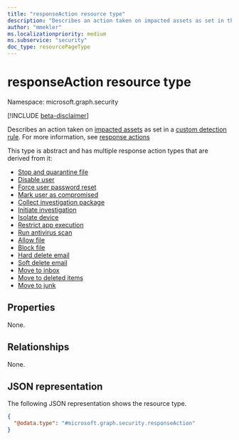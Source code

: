 ```yaml
---
title: "responseAction resource type"
description: "Describes an action taken on impacted assets as set in the custom detection rule."
author: "mmekler"
ms.localizationpriority: medium
ms.subservice: "security"
doc_type: resourcePageType
---
```


# responseAction resource type

Namespace: microsoft.graph.security

[!INCLUDE [beta-disclaimer](../../includes/beta-disclaimer.md)]

Describes an action taken on [impacted assets](../resources/security-impactedasset.md) as set in a [custom detection rule](../resources/security-detectionrule.md). For more information, see [response actions](/microsoft-365/security/defender/custom-detection-rules#4-specify-actions)

This type is abstract and has multiple response action types that are derived from it:

* [Stop and quarantine file](../resources/security-stopandquarantinefileresponseaction.md)
* [Disable user](../resources/security-disableuserresponseaction.md)
* [Force user password reset](../resources/security-forceuserpasswordresetresponseaction.md)
* [Mark user as compromised](../resources/security-markuserascompromisedresponseaction.md)
* [Collect investigation package](../resources/security-collectinvestigationpackageresponseaction.md)
* [Initiate investigation](../resources/security-initiateinvestigationresponseaction.md)
* [Isolate device](../resources/security-isolatedeviceresponseaction.md)
* [Restrict app execution](../resources/security-restrictappexecutionresponseaction.md)
* [Run antivirus scan](../resources/security-runantivirusscanresponseaction.md)
* [Allow file](../resources/security-allowfileresponseaction.md)
* [Block file](../resources/security-blockfileresponseaction.md)
* [Hard delete email](../resources/security-harddeleteresponseaction.md)
* [Soft delete email](../resources/security-softdeleteresponseaction.md)
* [Move to inbox](../resources/security-movetoinboxresponseaction.md)
* [Move to deleted items](../resources/security-movetodeleteditemsresponseaction.md)
* [Move to junk](../resources/security-movetojunkresponseaction.md)


## Properties
None.

## Relationships
None.

## JSON representation
The following JSON representation shows the resource type.
<!-- {
  "blockType": "resource",
  "@odata.type": "microsoft.graph.security.responseAction"
}
-->
``` json
{
  "@odata.type": "#microsoft.graph.security.responseAction"
}
```

